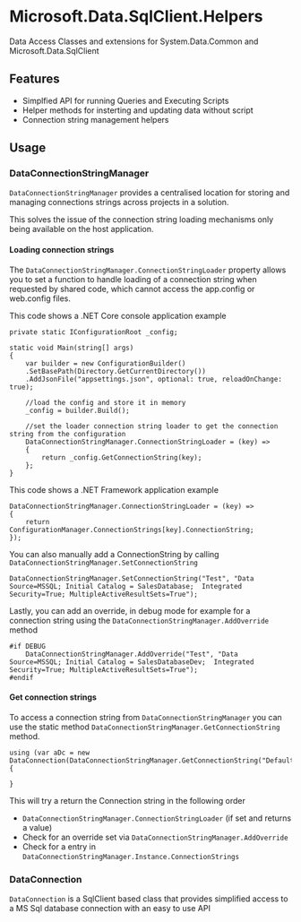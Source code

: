 # Microsoft.Data.SqlClient.Helpers
Data Access Classes and extensions for System.Data.Common and Microsoft.Data.SqlClient

## Features
- Simplfied API for running Queries and Executing Scripts
- Helper methods for insterting and updating data without script
- Connection string management helpers

## Usage

### DataConnectionStringManager
`DataConnectionStringManager` provides a centralised location for storing and managing connections strings across projects in a solution.

This solves the issue of the connection string loading mechanisms only being available on the host application.

#### Loading connection strings

The `DataConnectionStringManager.ConnectionStringLoader` property allows you to set a function to handle loading of a connection string when requested by shared code, which cannot access the app.config or web.config files.

This code shows a .NET Core console application example

    private static IConfigurationRoot _config;

    static void Main(string[] args)
    {
        var builder = new ConfigurationBuilder()
        .SetBasePath(Directory.GetCurrentDirectory())
        .AddJsonFile("appsettings.json", optional: true, reloadOnChange: true);

        //load the config and store it in memory
        _config = builder.Build();

        //set the loader connection string loader to get the connection string from the configuration
        DataConnectionStringManager.ConnectionStringLoader = (key) =>
        {
            return _config.GetConnectionString(key);
        };
    }

This code shows a .NET Framework application example

    DataConnectionStringManager.ConnectionStringLoader = (key) =>
    {
        return ConfigurationManager.ConnectionStrings[key].ConnectionString;
    });

You can also manually add a ConnectionString by calling `DataConnectionStringManager.SetConnectionString`

    DataConnectionStringManager.SetConnectionString("Test", "Data Source=MSSQL; Initial Catalog = SalesDatabase;  Integrated Security=True; MultipleActiveResultSets=True");

Lastly, you can add an override, in debug mode for example for a connection string using the `DataConnectionStringManager.AddOverride` method

    #if DEBUG
        DataConnectionStringManager.AddOverride("Test", "Data Source=MSSQL; Initial Catalog = SalesDatabaseDev;  Integrated Security=True; MultipleActiveResultSets=True");
    #endif


#### Get connection strings

To access a connection string from `DataConnectionStringManager` you can use the static method `DataConnectionStringManager.GetConnectionString` method.

    using (var aDc = new DataConnection(DataConnectionStringManager.GetConnectionString("Default")))
    {

    }

This will try a return the Connection string in the following order

- `DataConnectionStringManager.ConnectionStringLoader` (if set and returns a value)
- Check for an override set via `DataConnectionStringManager.AddOverride`
- Check for a entry in `DataConnectionStringManager.Instance.ConnectionStrings`

### DataConnection
`DataConnection` is a SqlClient based class that provides simplified access to a MS Sql database connection with an easy to use API

